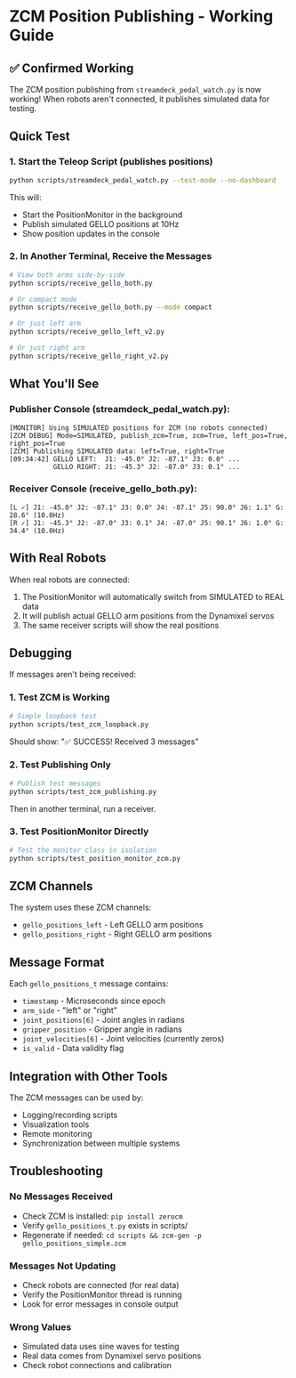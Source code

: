 # ZCM Position Publishing - Working Guide

## ✅ Confirmed Working

The ZCM position publishing from `streamdeck_pedal_watch.py` is now working! When robots aren't connected, it publishes simulated data for testing.

## Quick Test

### 1. Start the Teleop Script (publishes positions)
```bash
python scripts/streamdeck_pedal_watch.py --test-mode --no-dashboard
```
This will:
- Start the PositionMonitor in the background
- Publish simulated GELLO positions at 10Hz
- Show position updates in the console

### 2. In Another Terminal, Receive the Messages
```bash
# View both arms side-by-side
python scripts/receive_gello_both.py

# Or compact mode
python scripts/receive_gello_both.py --mode compact

# Or just left arm
python scripts/receive_gello_left_v2.py

# Or just right arm  
python scripts/receive_gello_right_v2.py
```

## What You'll See

### Publisher Console (streamdeck_pedal_watch.py):
```
[MONITOR] Using SIMULATED positions for ZCM (no robots connected)
[ZCM DEBUG] Mode=SIMULATED, publish_zcm=True, zcm=True, left_pos=True, right_pos=True
[ZCM] Publishing SIMULATED data: left=True, right=True
[09:34:42] GELLO LEFT:  J1: -45.0° J2: -87.1° J3: 0.0° ...
           GELLO RIGHT: J1: -45.3° J2: -87.0° J3: 0.1° ...
```

### Receiver Console (receive_gello_both.py):
```
[L ✓] J1: -45.0° J2: -87.1° J3: 0.0° J4: -87.1° J5: 90.0° J6: 1.1° G: 28.6° (10.0Hz)
[R ✓] J1: -45.3° J2: -87.0° J3: 0.1° J4: -87.0° J5: 90.1° J6: 1.0° G: 34.4° (10.0Hz)
```

## With Real Robots

When real robots are connected:
1. The PositionMonitor will automatically switch from SIMULATED to REAL data
2. It will publish actual GELLO arm positions from the Dynamixel servos
3. The same receiver scripts will show the real positions

## Debugging

If messages aren't being received:

### 1. Test ZCM is Working
```bash
# Simple loopback test
python scripts/test_zcm_loopback.py
```
Should show: "✅ SUCCESS! Received 3 messages"

### 2. Test Publishing Only
```bash
# Publish test messages
python scripts/test_zcm_publishing.py
```
Then in another terminal, run a receiver.

### 3. Test PositionMonitor Directly
```bash
# Test the monitor class in isolation
python scripts/test_position_monitor_zcm.py
```

## ZCM Channels

The system uses these ZCM channels:
- `gello_positions_left` - Left GELLO arm positions
- `gello_positions_right` - Right GELLO arm positions

## Message Format

Each `gello_positions_t` message contains:
- `timestamp` - Microseconds since epoch
- `arm_side` - "left" or "right"
- `joint_positions[6]` - Joint angles in radians
- `gripper_position` - Gripper angle in radians
- `joint_velocities[6]` - Joint velocities (currently zeros)
- `is_valid` - Data validity flag

## Integration with Other Tools

The ZCM messages can be used by:
- Logging/recording scripts
- Visualization tools
- Remote monitoring
- Synchronization between multiple systems

## Troubleshooting

### No Messages Received
- Check ZCM is installed: `pip install zerocm`
- Verify `gello_positions_t.py` exists in scripts/
- Regenerate if needed: `cd scripts && zcm-gen -p gello_positions_simple.zcm`

### Messages Not Updating
- Check robots are connected (for real data)
- Verify the PositionMonitor thread is running
- Look for error messages in console output

### Wrong Values
- Simulated data uses sine waves for testing
- Real data comes from Dynamixel servo positions
- Check robot connections and calibration

